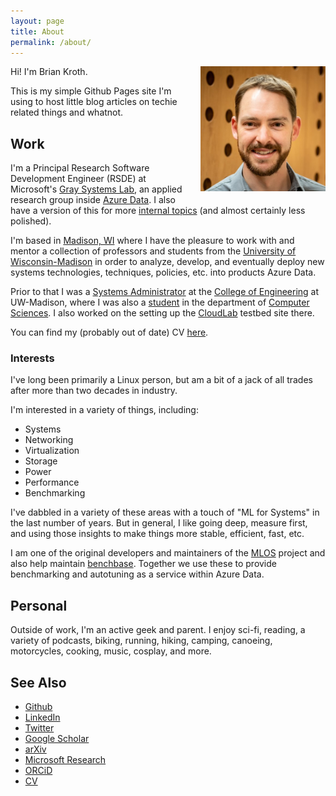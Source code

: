 ```yaml
---
layout: page
title: About
permalink: /about/
---
```


<img src="/assets/images/offsite-headshot.jpg" alt="Brian Kroth" style="width: 200px; float: right; margin-left: 10px; margin-bottom: 10px;">

Hi!  I'm Brian Kroth.

This is my simple Github Pages site I'm using to host little blog articles on techie related things and whatnot.

## Work

I'm a Principal Research Software Development Engineer (RSDE) at Microsoft's [Gray Systems Lab](https://aka.ms/gsl), an applied research group inside [Azure Data](https://azure.microsoft.com/).
I also have a version of this for more [internal topics](https://aka.ms/bpkroth/wiki) (and almost certainly less polished).

I'm based in [Madison, WI](https://en.wikipedia.org/wiki/Madison,_Wisconsin) where I  have the pleasure to work with and mentor a collection of professors and students from the [University of Wisconsin-Madison](https://www.wisc.edu) in order to analyze, develop, and eventually deploy new systems technologies, techniques, policies, etc. into products Azure Data.

Prior to that I was a [Systems Administrator](https://cae.wisc.edu/~bpkroth) at the [College of Engineering](https://engr.wisc.edu/) at UW-Madison, where I was also a [student](https://cs.wisc.edu/~bpkroth) in the department of [Computer Sciences](https://cs.wisc.edu).
I also worked on the setting up the [CloudLab](https://cloudlab.us) testbed site there.

You can find my (probably out of date) CV [here](https://pages.cs.wisc.edu/~bpkroth/cv/cv.pdf).

### Interests

I've long been primarily a Linux person, but am a bit of a jack of all trades after more than two decades in industry.

I'm interested in a variety of things, including:

- Systems
- Networking
- Virtualization
- Storage
- Power
- Performance
- Benchmarking

I've dabbled in a variety of these areas with a touch of "ML for Systems" in the last number of years.
But in general, I like going deep, measure first, and using those insights to make things more stable, efficient, fast, etc.

I am one of the original developers and maintainers of the [MLOS](https://github.com/microsoft/MLOS) project and also help maintain [benchbase](https://github.com/cmu-db/benchbase).
Together we use these to provide benchmarking and autotuning as a service within Azure Data.

## Personal

Outside of work, I'm an active geek and parent.
I enjoy sci-fi, reading, a variety of podcasts, biking, running, hiking, camping, canoeing, motorcycles, cooking, music, cosplay, and more.

## See Also

- [Github](https://github.com/bpkroth)
- [LinkedIn](https://www.linkedin.com/in/brian-kroth-80141546/)
- [Twitter](https://twitter.com/bpkrothGeek)
- [Google Scholar](https://scholar.google.com/citations?user=zH-egvYAAAA)
- [arXiv](https://arxiv.org/search/?searchtype=author&query=Kroth%2C+B)
- [Microsoft Research](https://www.microsoft.com/en-us/research/people/bpkroth/)
- [ORCiD](https://orcid.org/0000-0002-5108-6743)
- [CV](https://pages.cs.wisc.edu/~bpkroth/cv/cv.pdf)
